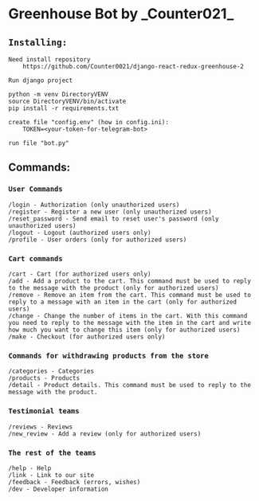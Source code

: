 # Greenhouse Bot by \_Counter021_

## `Installing:`

    Need install repository 
        https://github.com/Counter0021/django-react-redux-greenhouse-2

    Run django project

    python -m venv DirectoryVENV
    source DirectoryVENV/bin/activate
    pip install -r requirements.txt
    
    create file "config.env" (how in config.ini):
        TOKEN=<your-token-for-telegram-bot>

    run file "bot.py"

## Commands:

### `User Commands`

    /login - Authorization (only unauthorized users)
    /register - Register a new user (only unauthorized users)
    /reset_password - Send email to reset user's password (only unauthorized users)
    /logout - Logout (authorized users only)
    /profile - User orders (only for authorized users)

### `Cart commands`

    /cart - Cart (for authorized users only)
    /add - Add a product to the cart. This command must be used to reply to the message with the product (only for authorized users)
    /remove - Remove an item from the cart. This command must be used to reply to a message with an item in the cart (only for authorized users)
    /change - Change the number of items in the cart. With this command you need to reply to the message with the item in the cart and write how much you want to change this item (only for authorized users)
    /make - Checkout (for authorized users only)

### `Commands for withdrawing products from the store`

    /categories - Categories
    /products - Products
    /detail - Product details. This command must be used to reply to the message with the product.

### `Testimonial teams`

    /reviews - Reviews
    /new_review - Add a review (only for authorized users)

### `The rest of the teams`

    /help - Help
    /link - Link to our site
    /feedback - Feedback (errors, wishes)
    /dev - Developer information 
